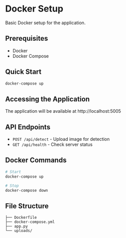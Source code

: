 # Docker Setup

Basic Docker setup for the application.

## Prerequisites

- Docker
- Docker Compose

## Quick Start

```bash
docker-compose up
```

## Accessing the Application

The application will be available at http://localhost:5005

## API Endpoints

- `POST /api/detect` - Upload image for detection
- `GET /api/health` - Check server status

## Docker Commands

```bash
# Start
docker-compose up

# Stop
docker-compose down
```

## File Structure

```
├── Dockerfile
├── docker-compose.yml
├── app.py
└── uploads/
```
